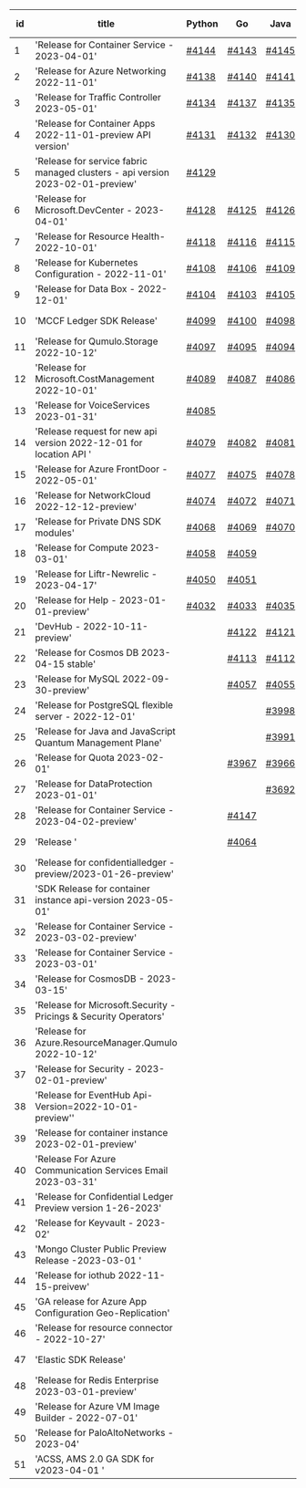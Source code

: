 | id | title | Python | Go | Java | Js | created date | target date | status |
| ------ | ------ | ------ | ------ | ------ | ------ | ------ | ------ | :-----: |
| 1 | 'Release for Container Service - 2023-04-01'  | [#4144](https://github.com/Azure/sdk-release-request/issues/4144)  | [#4143](https://github.com/Azure/sdk-release-request/issues/4143)  | [#4145](https://github.com/Azure/sdk-release-request/issues/4145)  | [#4142](https://github.com/Azure/sdk-release-request/issues/4142)  | 05-08 | 05-26 |  |
| 2 | 'Release for Azure Networking 2022-11-01'  | [#4138](https://github.com/Azure/sdk-release-request/issues/4138)  | [#4140](https://github.com/Azure/sdk-release-request/issues/4140)  | [#4141](https://github.com/Azure/sdk-release-request/issues/4141)  | [#4139](https://github.com/Azure/sdk-release-request/issues/4139)  | 05-07 | 05-26 |  |
| 3 | 'Release for Traffic Controller 2023-05-01'  | [#4134](https://github.com/Azure/sdk-release-request/issues/4134)  | [#4137](https://github.com/Azure/sdk-release-request/issues/4137)  | [#4135](https://github.com/Azure/sdk-release-request/issues/4135)  | [#4136](https://github.com/Azure/sdk-release-request/issues/4136)  | 05-05 | 05-26 |  |
| 4 | 'Release for Container Apps 2022-11-01-preview API version'  | [#4131](https://github.com/Azure/sdk-release-request/issues/4131)  | [#4132](https://github.com/Azure/sdk-release-request/issues/4132)  | [#4130](https://github.com/Azure/sdk-release-request/issues/4130)  | [#4133](https://github.com/Azure/sdk-release-request/issues/4133)  | 05-05 | 05-26 |  |
| 5 | 'Release for service fabric managed clusters - api version 2023-02-01-preview'  | [#4129](https://github.com/Azure/sdk-release-request/issues/4129)  |  |  |  | 05-04 | 05-26 |  |
| 6 | 'Release for Microsoft.DevCenter - 2023-04-01'  | [#4128](https://github.com/Azure/sdk-release-request/issues/4128)  | [#4125](https://github.com/Azure/sdk-release-request/issues/4125)  | [#4126](https://github.com/Azure/sdk-release-request/issues/4126)  | [#4127](https://github.com/Azure/sdk-release-request/issues/4127)  | 05-04 | 05-26 |  |
| 7 | 'Release for Resource Health- 2022-10-01'  | [#4118](https://github.com/Azure/sdk-release-request/issues/4118)  | [#4116](https://github.com/Azure/sdk-release-request/issues/4116)  | [#4115](https://github.com/Azure/sdk-release-request/issues/4115)  | [#4117](https://github.com/Azure/sdk-release-request/issues/4117)  | 05-01 | 05-26 |  |
| 8 | 'Release for Kubernetes Configuration - 2022-11-01'  | [#4108](https://github.com/Azure/sdk-release-request/issues/4108)  | [#4106](https://github.com/Azure/sdk-release-request/issues/4106)  | [#4109](https://github.com/Azure/sdk-release-request/issues/4109)  | [#4107](https://github.com/Azure/sdk-release-request/issues/4107)  | 04-28 | 05-26 |  |
| 9 | 'Release for Data Box - 2022-12-01'  | [#4104](https://github.com/Azure/sdk-release-request/issues/4104)  | [#4103](https://github.com/Azure/sdk-release-request/issues/4103)  | [#4105](https://github.com/Azure/sdk-release-request/issues/4105)  | [#4102](https://github.com/Azure/sdk-release-request/issues/4102)  | 04-27 | 05-26 |  |
| 10 | 'MCCF Ledger SDK Release'  | [#4099](https://github.com/Azure/sdk-release-request/issues/4099)  | [#4100](https://github.com/Azure/sdk-release-request/issues/4100)  | [#4098](https://github.com/Azure/sdk-release-request/issues/4098)  | [#4101](https://github.com/Azure/sdk-release-request/issues/4101)  | 04-26 | 05-26 |  |
| 11 | 'Release for Qumulo.Storage 2022-10-12'  | [#4097](https://github.com/Azure/sdk-release-request/issues/4097)  | [#4095](https://github.com/Azure/sdk-release-request/issues/4095)  | [#4094](https://github.com/Azure/sdk-release-request/issues/4094)  | [#4096](https://github.com/Azure/sdk-release-request/issues/4096)  | 04-26 | 05-26 |  |
| 12 | 'Release for Microsoft.CostManagement 2022-10-01'  | [#4089](https://github.com/Azure/sdk-release-request/issues/4089)  | [#4087](https://github.com/Azure/sdk-release-request/issues/4087)  | [#4086](https://github.com/Azure/sdk-release-request/issues/4086)  | [#4088](https://github.com/Azure/sdk-release-request/issues/4088)  | 04-25 | 05-26 |  |
| 13 | 'Release for VoiceServices 2023-01-31'  | [#4085](https://github.com/Azure/sdk-release-request/issues/4085)  |  |  |  | 04-25 | 05-26 |  |
| 14 | 'Release request for new api version 2022-12-01 for location API '  | [#4079](https://github.com/Azure/sdk-release-request/issues/4079)  | [#4082](https://github.com/Azure/sdk-release-request/issues/4082)  | [#4081](https://github.com/Azure/sdk-release-request/issues/4081)  | [#4080](https://github.com/Azure/sdk-release-request/issues/4080)  | 04-24 | 05-26 |  |
| 15 | 'Release for Azure FrontDoor - 2022-05-01'  | [#4077](https://github.com/Azure/sdk-release-request/issues/4077)  | [#4075](https://github.com/Azure/sdk-release-request/issues/4075)  | [#4078](https://github.com/Azure/sdk-release-request/issues/4078)  | [#4076](https://github.com/Azure/sdk-release-request/issues/4076)  | 04-23 | 05-26 |  |
| 16 | 'Release for NetworkCloud 2022-12-12-preview'  | [#4074](https://github.com/Azure/sdk-release-request/issues/4074)  | [#4072](https://github.com/Azure/sdk-release-request/issues/4072)  | [#4071](https://github.com/Azure/sdk-release-request/issues/4071)  | [#4073](https://github.com/Azure/sdk-release-request/issues/4073)  | 04-21 | 05-26 |  |
| 17 | 'Release for Private DNS SDK modules'  | [#4068](https://github.com/Azure/sdk-release-request/issues/4068)  | [#4069](https://github.com/Azure/sdk-release-request/issues/4069)  | [#4070](https://github.com/Azure/sdk-release-request/issues/4070)  | [#4067](https://github.com/Azure/sdk-release-request/issues/4067)  | 04-20 | 05-26 |  |
| 18 | 'Release for Compute 2023-03-01'  | [#4058](https://github.com/Azure/sdk-release-request/issues/4058)  | [#4059](https://github.com/Azure/sdk-release-request/issues/4059)  |  | [#4060](https://github.com/Azure/sdk-release-request/issues/4060)  | 04-18 | 05-26 |  |
| 19 | 'Release for Liftr-Newrelic - 2023-04-17'  | [#4050](https://github.com/Azure/sdk-release-request/issues/4050)  | [#4051](https://github.com/Azure/sdk-release-request/issues/4051)  |  | [#4053](https://github.com/Azure/sdk-release-request/issues/4053)  | 04-17 | 05-26 |  |
| 20 | 'Release for Help - 2023-01-01-preview'  | [#4032](https://github.com/Azure/sdk-release-request/issues/4032)  | [#4033](https://github.com/Azure/sdk-release-request/issues/4033)  | [#4035](https://github.com/Azure/sdk-release-request/issues/4035)  | [#4034](https://github.com/Azure/sdk-release-request/issues/4034)  | 04-12 | 05-26 | Hold on by Java/Go/ |
| 21 | 'DevHub - 2022-10-11-preview'  |  | [#4122](https://github.com/Azure/sdk-release-request/issues/4122)  | [#4121](https://github.com/Azure/sdk-release-request/issues/4121)  | [#4120](https://github.com/Azure/sdk-release-request/issues/4120)  | 05-01 | 05-26 |  |
| 22 | 'Release for Cosmos DB 2023-04-15 stable'  |  | [#4113](https://github.com/Azure/sdk-release-request/issues/4113)  | [#4112](https://github.com/Azure/sdk-release-request/issues/4112)  | [#4111](https://github.com/Azure/sdk-release-request/issues/4111)  | 04-28 | 05-26 |  |
| 23 | 'Release for MySQL 2022-09-30-preview'  |  | [#4057](https://github.com/Azure/sdk-release-request/issues/4057)  | [#4055](https://github.com/Azure/sdk-release-request/issues/4055)  | [#4056](https://github.com/Azure/sdk-release-request/issues/4056)  | 04-18 | 05-26 |  |
| 24 | 'Release for PostgreSQL flexible server - 2022-12-01'  |  |  | [#3998](https://github.com/Azure/sdk-release-request/issues/3998)  | [#3999](https://github.com/Azure/sdk-release-request/issues/3999)  | 03-27 | 04-28 | Hold on by Java/ |
| 25 | 'Release for Java and JavaScript Quantum Management Plane'  |  |  | [#3991](https://github.com/Azure/sdk-release-request/issues/3991)  |  | 03-24 | 04-28 | Hold on by Java/ |
| 26 | 'Release for Quota 2023-02-01'  |  | [#3967](https://github.com/Azure/sdk-release-request/issues/3967)  | [#3966](https://github.com/Azure/sdk-release-request/issues/3966)  | [#3968](https://github.com/Azure/sdk-release-request/issues/3968)  | 03-22 | 04-28 | Hold on by JS/Java/Go/ |
| 27 | 'Release for DataProtection 2023-01-01'  |  |  | [#3692](https://github.com/Azure/sdk-release-request/issues/3692)  |  | 01-24 | 02-24 |  |
| 28 | 'Release for Container Service - 2023-04-02-preview'  |  | [#4147](https://github.com/Azure/sdk-release-request/issues/4147)  |  | [#4146](https://github.com/Azure/sdk-release-request/issues/4146)  | 05-08 | 05-26 |  |
| 29 | 'Release '  |  | [#4064](https://github.com/Azure/sdk-release-request/issues/4064)  |  | [#4063](https://github.com/Azure/sdk-release-request/issues/4063)  | 04-18 | 05-26 |  |
| 30 | 'Release for confidentialledger - preview/2023-01-26-preview'  |  |  |  | [#4048](https://github.com/Azure/sdk-release-request/issues/4048)  | 04-14 | 04-28 |  |
| 31 | 'SDK Release for container instance api-version 2023-05-01'  |  |  |  | [#4045](https://github.com/Azure/sdk-release-request/issues/4045)  | 04-13 | 04-28 |  |
| 32 | 'Release for Container Service - 2023-03-02-preview'  |  |  |  | [#4041](https://github.com/Azure/sdk-release-request/issues/4041)  | 04-13 | 04-28 |  |
| 33 | 'Release for Container Service - 2023-03-01'  |  |  |  | [#4037](https://github.com/Azure/sdk-release-request/issues/4037)  | 04-13 | 04-28 |  |
| 34 | 'Release for CosmosDB - 2023-03-15'  |  |  |  | [#4029](https://github.com/Azure/sdk-release-request/issues/4029)  | 04-11 | 04-28 |  |
| 35 | 'Release for Microsoft.Security - Pricings & Security Operators'  |  |  |  | [#4025](https://github.com/Azure/sdk-release-request/issues/4025)  | 04-10 | 04-28 |  |
| 36 | 'Release for Azure.ResourceManager.Qumulo 2022-10-12'  |  |  |  | [#4022](https://github.com/Azure/sdk-release-request/issues/4022)  | 04-06 | 04-28 |  |
| 37 | 'Release for Security - 2023-02-01-preview'  |  |  |  | [#4019](https://github.com/Azure/sdk-release-request/issues/4019)  | 04-04 | 04-28 |  |
| 38 | 'Release for EventHub Api-Version=2022-10-01-preview''  |  |  |  | [#4013](https://github.com/Azure/sdk-release-request/issues/4013)  | 04-04 | 04-28 |  |
| 39 | 'Release for container instance 2023-02-01-preview'  |  |  |  | [#4007](https://github.com/Azure/sdk-release-request/issues/4007)  | 03-31 | 04-28 |  |
| 40 | 'Release For Azure Communication Services Email 2023-03-31'  |  |  |  | [#3996](https://github.com/Azure/sdk-release-request/issues/3996)  | 03-26 | 04-28 |  |
| 41 | 'Release for Confidential Ledger Preview version 1-26-2023'  |  |  |  | [#3987](https://github.com/Azure/sdk-release-request/issues/3987)  | 03-23 | 04-28 |  |
| 42 | 'Release for Keyvault - 2023-02'  |  |  |  | [#3982](https://github.com/Azure/sdk-release-request/issues/3982)  | 03-23 | 04-28 |  |
| 43 | 'Mongo Cluster Public Preview Release -2023-03-01 '  |  |  |  | [#3978](https://github.com/Azure/sdk-release-request/issues/3978)  | 03-23 | 04-28 |  |
| 44 | 'Release for iothub 2022-11-15-preivew'  |  |  |  | [#3977](https://github.com/Azure/sdk-release-request/issues/3977)  | 03-22 | 04-28 |  |
| 45 | 'GA release for Azure App Configuration Geo-Replication'  |  |  |  | [#3971](https://github.com/Azure/sdk-release-request/issues/3971)  | 03-22 | 04-28 |  |
| 46 | 'Release for resource connector - 2022-10-27'  |  |  |  | [#3958](https://github.com/Azure/sdk-release-request/issues/3958)  | 03-21 | 04-28 |  |
| 47 | 'Elastic SDK Release'  |  |  |  | [#3954](https://github.com/Azure/sdk-release-request/issues/3954)  | 03-21 | 04-28 |  |
| 48 | 'Release for Redis Enterprise 2023-03-01-preview'  |  |  |  | [#3937](https://github.com/Azure/sdk-release-request/issues/3937)  | 03-16 | 04-28 |  |
| 49 | 'Release for Azure VM Image Builder - 2022-07-01'  |  |  |  | [#3930](https://github.com/Azure/sdk-release-request/issues/3930)  | 03-15 | 04-28 |  |
| 50 | 'Release for PaloAltoNetworks - 2023-04'  |  |  |  | [#3921](https://github.com/Azure/sdk-release-request/issues/3921)  | 03-10 | 05-04 |  |
| 51 | 'ACSS, AMS 2.0 GA SDK for v2023-04-01 '  |  |  |  | [#3858](https://github.com/Azure/sdk-release-request/issues/3858)  | 03-02 | 03-24 |  |
